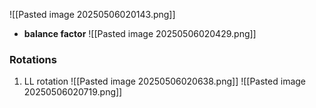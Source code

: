![[Pasted image 20250506020143.png]]

- **balance factor** 
	  ![[Pasted image 20250506020429.png]]

### Rotations
1. LL rotation
	   ![[Pasted image 20250506020638.png]]
	   ![[Pasted image 20250506020719.png]]
	   